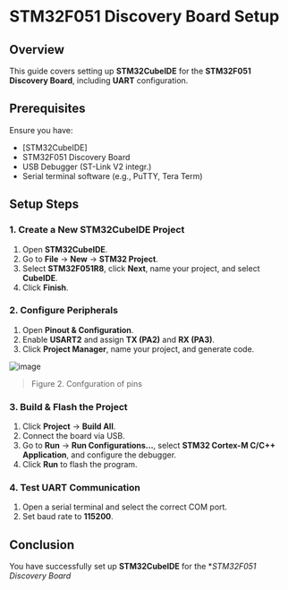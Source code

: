 # STM32F051 Discovery Board Setup

## Overview
This guide covers setting up **STM32CubeIDE** for the **STM32F051 Discovery Board**, including **UART** configuration.

## Prerequisites
Ensure you have:
- [STM32CubeIDE]
- STM32F051 Discovery Board
- USB Debugger (ST-Link V2 integr.)
- Serial terminal software (e.g., PuTTY, Tera Term)

## Setup Steps
### 1. Create a New STM32CubeIDE Project
1. Open **STM32CubeIDE**.
2. Go to **File** -> **New** -> **STM32 Project**.
3. Select **STM32F051R8**, click **Next**, name your project, and select **CubeIDE**.
4. Click **Finish**.

### 2. Configure Peripherals
1. Open **Pinout & Configuration**.
2. Enable **USART2** and assign **TX (PA2)** and **RX (PA3)**.
3. Click **Project Manager**, name your project, and generate code.

![image](https://github.com/user-attachments/assets/ea49912c-6125-4e35-ad45-05447cc51d79)
> Figure 2. Confguration of pins

### 3. Build & Flash the Project
1. Click **Project** -> **Build All**.
2. Connect the board via USB.
3. Go to **Run** -> **Run Configurations...**, select **STM32 Cortex-M C/C++ Application**, and configure the debugger.
4. Click **Run** to flash the program.

### 4. Test UART Communication
1. Open a serial terminal and select the correct COM port.
2. Set baud rate to **115200**.

## Conclusion
You have successfully set up **STM32CubeIDE** for the **STM32F051 Discovery Board*
